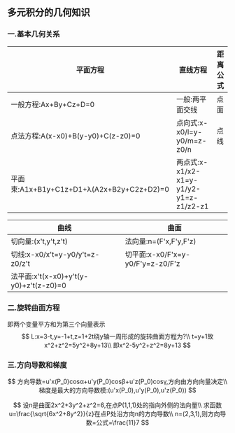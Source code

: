 ## 多元积分的几何知识

### 一.基本几何关系

| 平面方程                                  | 直线方程                                | 距离公式 |
| ----------------------------------------- | --------------------------------------- | -------- |
| 一般方程:Ax+By+Cz+D=0                     | 一般:两平面交线                         | 点面     |
| 点法方程:A(x-x0)+B(y-y0)+C(z-z0)=0        | 点向式:x-x0/l=y-y0/m=z-z0/n             | 点线     |
| 平面束:A1x+B1y+C1z+D1+λ(A2x+B2y+C2z+D2)=0 | 两点式:x-x1/x2-x1=y-y1/y2-y1=z-z1/z2-z1 |          |

| 曲线                                   | 曲面                              |
| -------------------------------------- | --------------------------------- |
| 切向量:(x't,y't,z't)                   | 法向量:n=(F'x,F'y,F'z)            |
| 切线:x-x0/x't=y-y0/y't=z-z0/z't        | 切平面:x-x0/F'x=y-y0/F'y=z-z0/F'z |
| 法平面:x't(x-x0)+y't(y-y0)+z't(z-z0)=0 |                                   |

### 二.旋转曲面方程

即两个变量平方和为第三个向量表示
$$
L:x=3-t,y=-1+t,z=1+2t绕y轴一周形成的旋转曲面方程为?\\
t=y+1故x^2+z^2=5y^2+8y+13\\
即x^2-5y^2+z^2=8y+13
$$

### 三.方向导数和梯度

$$
方向导数=u'x(P_0)cosα+u'y(P_0)cosβ+u'z(P_0)cosγ,方向由方向向量决定\\
梯度是最大的方向导数模:(u'x(P_0),u'y(P_0),u'z(P_0))
$$

$$
设n是曲面2x^2+3y^2+z^2=6,在点P(1,1,1)处的指向外侧的法向量\\
求函数u=\frac{\sqrt{6x^2+8y^2}}{z}在点P处沿方向n的方向导数\\
n=(2,3,1),则方向导数=公式=\frac{11}7
$$
